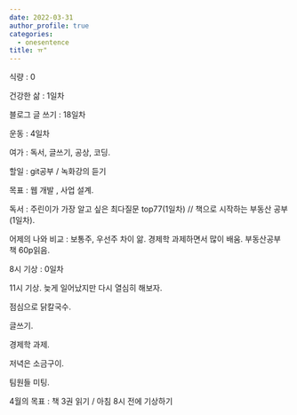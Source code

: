 ```yaml
---
date: 2022-03-31
author_profile: true
categories:
  - onesentence
title: ㅠ"
---
```


식량 : 0

건강한 삶 : 1일차 

블로그 글 쓰기 : 18일차

운동 : 4일차

여가 : 독서, 글쓰기, 공상, 코딩.

할일 : git공부 / 녹화강의 듣기

목표 : 웹 개발 , 사업 설계.

독서 : 주린이가 가장 알고 싶은 최다질문 top77(1일차) // 책으로 시작하는 부동산 공부(1일차).

어제의 나와 비교 : 보통주, 우선주 차이 앎. 경제학 과제하면서 많이 배움. 부동산공부 책 60p읽음.

8시 기상 : 0일차


11시 기상. 늦게 일어났지만 다시 열심히 해보자.

점심으로 닭칼국수.

글쓰기.

경제학 과제. 

저녁은 소금구이.

팀원들 미팅.

4월의 목표 : 책 3권 읽기 / 아침 8시 전에 기상하기 